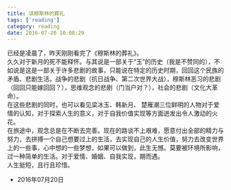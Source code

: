 ```yaml
---
title: 读穆斯林的葬礼
tags: ['reading']
category: reading
date: 2016-07-20 10:08:29
---
```

已经是凌晨了，昨天刚刚看完了《穆斯林的葬礼》。  
久久对于新月的死不能释怀。与其说是一部关于“玉”的历史（我是不赞同的），不如说是这是一部关于许多悲剧的故事，只能说在特定的历史时期，回回这个民族的矛盾、悲剧生活。战争的悲剧（抗日战争、第二次世界大战），穆斯林恶习的悲剧（回回只能嫁回回？），思维观念的悲剧（门当户对？），社会的悲剧（文化大革命）。  
在这些悲剧的同时，也可以看见梁冰玉、韩新月、 楚雁潮三位鲜明的人物对于爱情的认知，对于探索人生的意义，对于自我价值实现等方面迸发出令人激动的火花。  
在旅途中，观念总是在不断去完善。现在的路谈不上艰难，愿意付出全部的精力与努力，去拼搏一个自己想要过上的生活，去实现自己的人生价值，努力去改变世界上的一些事，心中想的一些梦想，如果可以做到，此生无憾。莫要被环境所影响，过一种简单的生活。对于爱情、婚姻、自我实现，期而遇。  
人生挺短，且行且珍惜。
- 2016年07月20日
